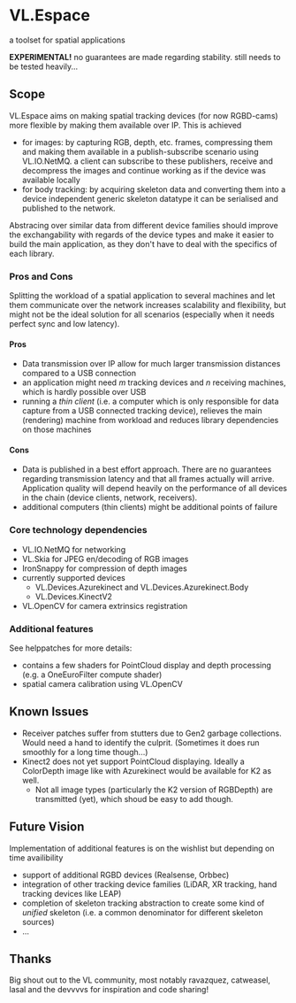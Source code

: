 # VL.Espace

a toolset for spatial applications

**EXPERIMENTAL!** no guarantees are made regarding stability. still needs to be tested heavily...

## Scope

VL.Espace aims on making spatial tracking devices (for now RGBD-cams) more flexible by making them available over IP. This is achieved
* for images: by capturing RGB, depth, etc. frames, compressing them and making them available in a publish-subscribe scenario using VL.IO.NetMQ. a client can subscribe to these publishers, receive and decompress the images and continue working as if the device was available locally
* for body tracking: by acquiring skeleton data and converting them into a device independent generic skeleton datatype it can be serialised and published to the network. 

Abstracing over similar data from different device families should improve the exchangability with regards of the device types and make it easier to build the main application, as they don't have to deal with the specifics of each library.

### Pros and Cons

Splitting the workload of a spatial application to several machines and let them communicate over the network increases scalability and flexibility, but might not be the ideal solution for all scenarios (especially when it needs perfect sync and low latency).


#### Pros

* Data transmission over IP allow for much larger transmission distances compared to a USB connection
* an application might need *m* tracking devices and *n* receiving machines, which is hardly possible over USB
* running a *thin client* (i.e. a computer which is only responsible for data capture from a USB connected tracking device), relieves the main (rendering) machine from workload and reduces library dependencies on those machines

#### Cons
* Data is published in a best effort approach. There are no guarantees regarding transmission latency and that all frames actually will arrive. Application quality will depend heavily on the performance of all devices in the chain (device clients, network, receivers).
* additional computers (thin clients) might be additional points of failure


### Core technology dependencies
* VL.IO.NetMQ for networking
* VL.Skia for JPEG en/decoding of RGB images
* IronSnappy for compression of depth images
* currently supported devices
  * VL.Devices.Azurekinect and VL.Devices.Azurekinect.Body
  * VL.Devices.KinectV2
* VL.OpenCV for camera extrinsics registration

### Additional features
See helppatches for more details:

* contains a few shaders for PointCloud display and depth processing (e.g. a OneEuroFilter compute shader)
* spatial camera calibration using VL.OpenCV

## Known Issues
* Receiver patches suffer from stutters due to Gen2 garbage collections. Would need a hand to identify the culprit. (Sometimes it does run smoothly for a long time though...)
* Kinect2 does not yet support PointCloud displaying. Ideally a ColorDepth image like with Azurekinect would be available for K2 as well. 
  * Not all image types (particularly the K2 version of RGBDepth) are transmitted (yet), which shoud be easy to add though.


## Future Vision

Implementation of additional features is on the wishlist but depending on time availibility

* support of additional RGBD devices (Realsense, Orbbec)
* integration of other tracking device families (LiDAR, XR tracking, hand tracking devices like LEAP)
* completion of skeleton tracking abstraction to create some kind of *unified* skeleton (i.e. a common denominator for different skeleton sources)
* ...


## Thanks
Big shout out to the VL community, most notably ravazquez, catweasel, lasal and the devvvvs for inspiration and code sharing!